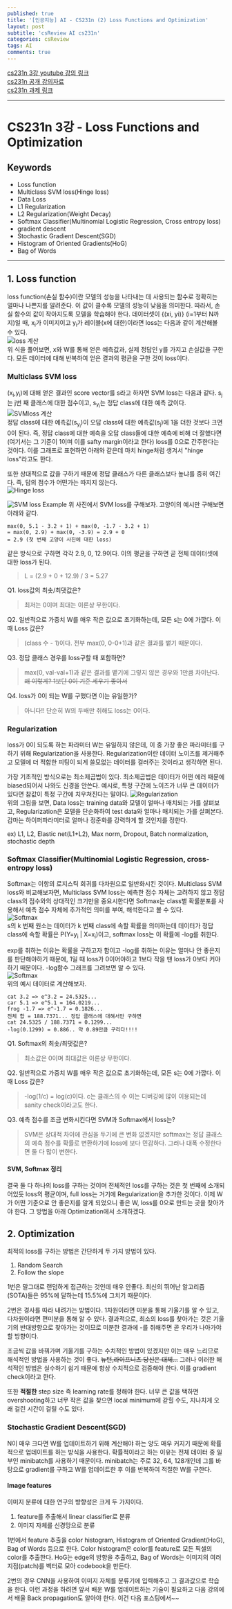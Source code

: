 ```yaml
---
published: true
title: '[인공지능] AI - CS231n (2) Loss Functions and Optimization'
layout: post
subtitle: 'csReview AI cs231n'
categories: csReview
tags: AI
comments: true
---
```


[cs231n 3강 youtube 강의 링크](https://www.youtube.com/watch?v=h7iBpEHGVNc&list=PLC1qU-LWwrF64f4QKQT-Vg5Wr4qEE1Zxk&index=3)  
[cs231n 공개 강의자료](http://cs231n.stanford.edu/slides/)  
[cs231n 과제 링크](https://cs231n.github.io/assignments2021/assignment1/#setup)  

---
# CS231n 3강 - Loss Functions and Optimization

## Keywords

- Loss function
- Multiclass SVM loss(Hinge loss)
- Data Loss
- L1 Regularization
- L2 Regularization(Weight Decay)
- Softmax Classifier(Multinomial Logistic Regression, Cross entropy loss)
- gradient descent
- Stochastic Gradient Descent(SGD)
- Histogram of Oriented Gradients(HoG)
- Bag of Words

---

## 1. Loss function
loss function(손실 함수)이란 모델의 성능을 나타내는 데 사용되는 함수로 정확히는 얼마나 나쁜지를 알려준다. 이 값이 클수록 모델의 성능이 낮음을 의미한다. 따라서, 손실 함수의 값이 작아지도록 모델을 학습해야 한다. 데이터셋이 {(xi, yi)} (i=1부터 N까지)일 때, x<sub>i</sub>가 이미지이고 y<sub>i</sub>가 레이블(x에 대한)이라면 loss는 다음과 같이 계산해볼 수 있다.  
![loss 계산](https://sundongkim-dev.github.io/assets/img/AI/loss.png)  
위 식을 풀어보면, x와 W를 통해 얻은 예측값과, 실제 정답인 y를 가지고 손실값을 구한다. 모든 데이터에 대해 반복하여 얻은 결과의 평균을 구한 것이 loss이다.

### Multiclass SVM loss  
(x<sub>i</sub>,y<sub>i</sub>)에 대해 얻은 결과인 score vector를 s라고 하자면 SVM loss는 다음과 같다. s<sub>j</sub>는 j번 째 클래스에 대한 점수이고, s<sub>y<sub>i</sub></sub>는 정답 class에 대한 예측 값이다.  
![SVMloss 계산](https://sundongkim-dev.github.io/assets/img/AI/SVMloss.png)  
정답 class에 대한 예측값(s<sub>y<sub>i</sub></sub>)이 오답 class에 대한 예측값(s<sub>j</sub>)에 1을 더한 것보다 크면 0이 된다. 즉, 정답 class에 대한 예측을 오답 class들에 대한 예측에 비해 더 잘했다면(여기서는 그 기준이 1이며 이를 safty margin이라고 한다) loss를 0으로 간주한다는 것이다. 이를 그래프로 표현하면 아래와 같은데 마치 hinge처럼 생겨서 "hinge loss"라고도 한다.  

또한 상대적으로 값을 구하기 때문에 정답 클래스가 다른 클래스보다 높냐를 중히 여긴다. 즉, 답의 점수가 어떤가는 따지지 않는다.  
![Hinge loss](https://sundongkim-dev.github.io/assets/img/AI/Hingeloss.png)

![SVM loss Example](https://sundongkim-dev.github.io/assets/img/AI/Svmloss-Example.png)
위 사진에서 SVM loss를 구해보자. 고양이의 예시만 구해보면 아래와 같다.
```
max(0, 5.1 - 3.2 + 1) + max(0, -1.7 - 3.2 + 1)
= max(0, 2.9) + max(0, -3.9) = 2.9 + 0
= 2.9 (첫 번째 고양이 사진에 대한 loss)
```
같은 방식으로 구하면 각각 2.9, 0, 12.9이다. 이의 평균을 구하면 곧 전체 데이터셋에 대한 loss가 된다.
> L = (2.9 + 0 + 12.9) / 3 = 5.27

Q1. loss값의 최솟/최댓값은?
> 최저는 0이며 최대는 이론상 무한이다.

Q2. 일반적으로 가중치 W를 매우 작은 값으로 초기화하는데, 모든 s는 0에 가깝다. 이때 Loss 값은?
> (class 수 - 1)이다. 전부 max(0, 0-0+1)과 같은 결과를 뱉기 때문이다.

Q3. 정답 클래스 경우를 loss구할 때 포함하면?
> max(0, val-val+1)과 같은 결과를 뱉기에 그렇지 않은 경우와 1만큼 차이난다. ~~왜 이렇게? 1보단 0이 기준 세우기 좋아서~~  

Q4. loss가 0이 되는 W를 구했다면 이는 유일한가?
> 아니다!! 단순히 W의 두배만 취해도 loss는 0이다.

### Regularization  
loss가 0이 되도록 하는 파라미터 W는 유일하지 않은데, 이 중 가장 좋은 파라미터를 구하기 위해 Regularization을 사용한다. Regularization이란 데이터 노이즈를 제거해주고 모델에 더 적합한 피팅이 되게 쓸모없는 데이터를 걸러주는 것이라고 생각하면 된다.   

가장 기초적인 방식으로는 최소제곱법이 있다. 최소제곱법은 데이터가 어떤 에러 때문에 biased되어서 나와도 신경을 안쓴다. 예시로, 특정 구간에 노이즈가 너무 큰 데이터가 있다면 참값이 특정 구간에 치우쳐진다는 말이다.
![Regularization](https://sundongkim-dev.github.io/assets/img/AI/regularization.png)  
위의 그림을 보면, Data loss는 training data와 모델이 얼마나 매치되는 가를 살펴보고, Regularization은 모델을 단순화하여 test data와 얼마나 매치되는 가를 살펴본다. 감마는 하이퍼파라미터로 얼마나 정준화를 강력하게 할 것인지를 정한다.

ex) L1, L2, Elastic net(L1+L2), Max norm, Dropout, Batch normalization, stochastic depth


### Softmax Classifier(Multinomial Logistic Regression, cross-entropy loss)
Softmax는 이항의 로지스틱 회귀를 다차원으로 일반화시킨 것이다. Multiclass SVM loss와 비교해보자면, Multiclass SVM loss는 예측한 점수 자체는 고려하지 않고 정답 class의 점수와의 상대적인 크기만을 중요시한다면 Softmax는 class별 확률분포를 사용해서 예측 점수 자체에 추가적인 의미를 부여, 해석한다고 볼 수 있다.  
![Softmax](https://sundongkim-dev.github.io/assets/img/AI/softmax.png)  
s의 k 번째 원소는 데이터가 k 번째 class에 속할 확률을 의미하는데 데이터가 정답 class에 속할 확률은 P(Y=y<sub>i</sub> | X=x<sub>i</sub>)이고, softmax loss는 이 확률에 -log를 취한다.

exp를 취하는 이유는 확률을 구하고자 함이고 -log를 취하는 이유는 얼마나 안 좋은지를 판단해야하기 때문에, 1일 때 loss가 0이어야하고 1보다 작을 땐 loss가 0보다 커야하기 때문이다. -log함수 그래프를 그려보면 알 수 있다.  
![Softmax](https://sundongkim-dev.github.io/assets/img/AI/softmax-Example.png)  
위의 예시 데이터로 계산해보자.
```
cat 3.2 => e^3.2 = 24.5325...
car 5.1 => e^5.1 = 164.0219...
frog -1.7 => e^-1.7 = 0.1826...
전체 합 = 188.7371... 정답 클래스에 대해서만 구하면
cat 24.5325 / 188.7371 = 0.1299...
-log(0.1299) = 0.886.. 약 0.89만큼 구리다!!!!
```
Q1. Softmax의 최솟/최댓값은?
> 최소값은 0이며 최대값은 이론상 무한이다.

Q2. 일반적으로 가중치 W를 매우 작은 값으로 초기화하는데, 모든 s는 0에 가깝다. 이때 Loss 값은?
> -log(1/c) = log(c)이다. c는 클래스의 수
이는 디버깅에 많이 이용되는데 sanity check이라고도 한다.

Q3. 예측 점수를 조금 변화시킨다면 SVM과 Softmax에서 loss는?
> SVM은 상대적 차이에 관심을 두기에 큰 변화 없겠지만 softmax는 정답 클래스의 예측 점수를 확률로 변환하기에 loss에 보다 민감하다. 그러나 대폭 수정한다면 둘 다 많이 변한다.

#### SVM, Softmax 정리
결국 둘 다 하나의 loss를 구하는 것이며 전체적인 loss를 구하는 것은 첫 번째에 소개되어있듯 loss의 평균이며, full loss는 거기에 Regularization을 추가한 것이다. 이제 W가 어떤 기준으로 안 좋은지를 알게 되었으니 좋은 W, loss를 0으로 만드는 곳을 찾아가야 한다. 그 방법을 아래 Optimization에서 소개하겠다.


## 2. Optimization
최적의 loss를 구하는 방법은 간단하게 두 가지 방법이 있다.
1. Random Search
2. Follow the slope

1번은 말그대로 랜덤하게 접근하는 것인데 매우 안좋다. 최신의 뛰어난 알고리즘(SOTA)들은 95%에 달하는데 15.5%에 그치기 때문이다.

2번은 경사를 따라 내려가는 방법이다. 1차원이라면 미분을 통해 기울기를 알 수 있고, 다차원이라면 편미분을 통해 알 수 있다. 결과적으로, 최소의 loss를 찾아가는 것은 기울기의 반대방향으로 찾아가는 것이므로 미분한 결과에 -를 취해주면 곧 우리가 나아가야할 방향이다.

조금씩 값을 바꿔가며 기울기를 구하는 수치적인 방법이 있겠지만 이는 매우 느리므로 해석적인 방법을 사용하는 것이 좋다.  ~~뉴턴,라이프니츠 당신은 대체...~~ 그러나 이러한 해석적인 방법은 실수하기 쉽기 때문에 항상 수치적으로 검증해야 한다. 이를 gradient check이라고 한다.

또한 **적절한** step size 즉 learning rate를 정해야 한다. 너무 큰 값을 택하면 overshooting하고 너무 작은 값을 찾으면 local minimum에 갇힐 수도, 지나치게 오래 걸린 시간이 걸릴 수도 있다.

### Stochastic Gradient Descent(SGD)
N이 매우 크다면 W를 업데이트하기 위해 계산해야 하는 양도 매우 커지기 때문에 확률적으로 업데이트를 하는 방식을 사용한다. 확률적이라고 하는 이유는 전체 데이터 중 일부인 minibatch를 사용하기 때문이다. minibatch는 주로 32, 64, 128개인데 그를 바탕으로 gradient를 구하고 W를 업데이트한 후 이를 반복하여 적절한 W를 구한다.

#### Image features
이미지 분류에 대한 연구의 방향성은 크게 두 가지이다.
1. feature를 추출해서 linear classifier로 분류
2. 이미지 자체를 신경망으로 분류

1번에서 feature 추출을 color histogram, Histogram of Oriented Gradient(HoG), Bag of Words 등으로 한다.
Color histogram은 color를 feature로 모든 픽셀의 color를 추출한다. HoG는 edge의 방향을 추출하고, Bag of Words는 이미지의 여러 지점(patch)를 벡터로 모아 codebook을 만든다.

2번의 경우 CNN을 사용하여 이미지 자체를 분류기에 입력해주고 그 결과값으로 학습을 한다. 이런 과정을 하려면 앞서 배운 W를 업데이트하는 기술이 필요하고 다음 강의에서 배울 Back propagation도 알아야 한다. 이건 다음 포스팅에서~~
